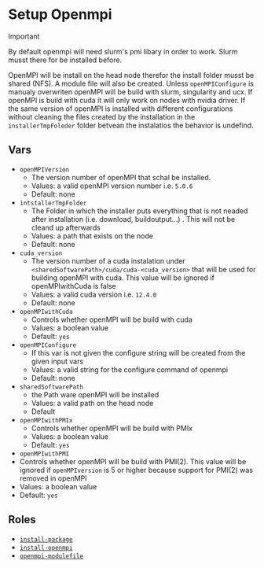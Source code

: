 # Setup Openmpi
> [!IMPORTANT]
> By default openmpi will need slurm's pmi libary in order to work. Slurm musst there for be installed before.

OpenMPI will be install on the head node therefor the install folder musst be shared (NFS). A module file will also be created. Unless `openMPIConfigure` is manualy overwriten openMPI will be build with slurm, singularity and ucx. If openMPI is build with cuda it will only work on nodes with nvidia driver. If the same version of openMPI is installed with different configurations without cleaning the files created by the installation in the `installerTmpFoleder` folder  betvean the instalatios the behavior is undefind.
## Vars
- `openMPIVersion`
  -  The version number of openMPI that schal be installed.
  -  Values: a valid openMPI version number i.e. `5.0.6`
  -  Default: none
- `intstallerTmpFolder`
  -  The Folder in which the installer puts everything that is not neaded after installation (i.e. download, buildoutput...) . This will not be cleand up afterwards
  -  Values: a path that exists on the node
  -  Default: none
- `cuda_version`
  -  The version number of a cuda instalation under `<sharedSoftwarePath>/cuda/cuda-<cuda_version>` that will be used for building openMPI with cuda. This value will be ignored if openMPIwithCuda is false
  -  Values: a valid cuda version i.e. `12.4.0`
  -  Default: none
- `openMPIwithCuda`
  -  Controls whether openMPI will be build with cuda
  -  Values: a boolean value
  -  Default: `yes`
- `openMPIConfigure`
  -  If this var is not given the configure string will be created from the given input vars 
  -  Values: a valid string for the configure command of openmpi
  -  Default: none
- `sharedSoftwarePath`
  -  the Path ware openMPI will be installed
  -  Values: a valid path on the head node
  -  Default
- `openMPIwithPMIx`
  -  Controls whether openMPI will be build with PMIx 
  -  Values: a boolean value
  -  Default: `yes`
-  `openMPIwithPMI` 
  -  Controls whether openMPI will be build with PMI(2). This value will be ignored if `openMPIversion` is 5 or higher because support for PMI(2) was removed in openMPI
  -  Values: a boolean value
  -  Default: `yes`

## Roles
- [`install-package`](../../roles/install-package)
- [`install-openmpi`](../../roles/install-openmpi)
- [`openmpi-modulefile`](../../roles/openmpi-modulefile)
